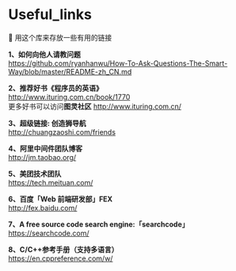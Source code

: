 # Useful_links
👼 用这个库来存放一些有用的链接  

**1、如何向他人请教问题**   
https://github.com/ryanhanwu/How-To-Ask-Questions-The-Smart-Way/blob/master/README-zh_CN.md

**2、推荐好书《程序员的英语》**  
http://www.ituring.com.cn/book/1770   
更多好书可以访问**图灵社区** http://www.ituring.com.cn/  

**3、超级链接: 创造狮导航**   
http://chuangzaoshi.com/friends  

**4、阿里中间件团队博客**  
http://jm.taobao.org/  

**5、美团技术团队**   
https://tech.meituan.com/

**6、百度「Web 前端研发部」FEX**   
http://fex.baidu.com/

 **7、A free source code search engine:「searchcode」**   
 https://searchcode.com/

**8、C/C++参考手册（支持多语言）**   
https://en.cppreference.com/w/
